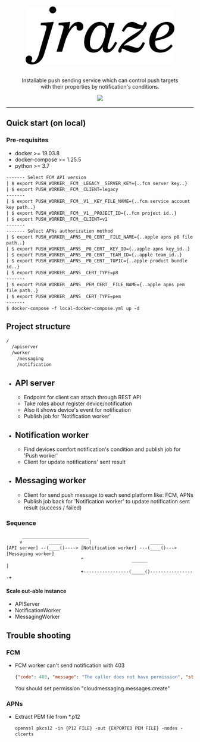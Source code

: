<div align="center">
  <br/>
  <img src="./docs/image/jraze-logo.png" width="400"/>
  <br/>
  <br/>
  <p>
    Installable push sending service which can control push targets  <br/>
    with their properties by notification's conditions.  
  </p>
  <p>
    <a href="https://github.com/pjongy/jraze/blob/master/LICENSE">
      <img src="https://img.shields.io/badge/license-MIT-blue.svg"/>
    </a>
  </p>
</div>

---

## Quick start (on local)

### Pre-requisites
- docker >= 19.03.8
- docker-compose >= 1.25.5
- python >= 3.7

```
------- Select FCM API version
| $ export PUSH_WORKER__FCM__LEGACY__SERVER_KEY={..fcm server key..}
| $ export PUSH_WORKER__FCM__CLIENT=legacy
-------
| $ export PUSH_WORKER__FCM__V1__KEY_FILE_NAME={..fcm service account key path..}
| $ export PUSH_WORKER__FCM__V1__PROJECT_ID={..fcm project id..}
| $ export PUSH_WORKER__FCM__CLIENT=v1
-------
------- Select APNs authorization method
| $ export PUSH_WORKER__APNS__P8_CERT__FILE_NAME={..apple apns p8 file path..}
| $ export PUSH_WORKER__APNS__P8_CERT__KEY_ID={..apple apns key_id..}
| $ export PUSH_WORKER__APNS__P8_CERT__TEAM_ID={..apple team_id..}
| $ export PUSH_WORKER__APNS__P8_CERT__TOPIC={..apple product bundle id..}
| $ export PUSH_WORKER__APNS__CERT_TYPE=p8
-------
| $ export PUSH_WORKER__APNS__PEM_CERT__FILE_NAME={..apple apns pem file path..}
| $ export PUSH_WORKER__APNS__CERT_TYPE=pem
-------
$ docker-compose -f local-docker-compose.yml up -d
```


## Project structure
```
/
  /apiserver
  /worker
    /messaging
    /notification
```

- API server
  ---
  - Endpoint for client can attach through REST API
  - Take roles about register device/notification
  - Also it shows device's event for notification
  - Publish job for 'Notification worker'

- Notification worker
  ---
  - Find devices comfort notification's condition and publish job for 'Push worker'
  - Client for update notifications' sent result

- Messaging worker
  ---
  - Client for send push message to each send platform like: FCM, APNs
  - Publish job back for 'Notification worker' to update notification sent result (success / failed)


### Sequence
```
      _________________________
     v          _____          |                      _____
[API server] --(____()----> [Notification worker] ---(____()---> [Messaging worker]
                            ^                  ______                  |
                            +-----------------(_____()-----------------+
```

#### Scale out-able instance
- APIServer
- NotificationWorker
- MessagingWorker

## Trouble shooting

### FCM

-  FCM worker can't send notification with 403

    ```json
    {"code": 403, "message": "The caller does not have permission", "status": "PERMISSION_DENIED"}}
    ```
    You should set permission "cloudmessaging.messages.create"

### APNs

- Extract PEM file from *.p12
    ```
    openssl pkcs12 -in {P12 FILE} -out {EXPORTED PEM FILE} -nodes -clcerts
    ```
